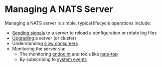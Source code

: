 # Managing A NATS Server

Managing a NATS server is simple, typical lifecycle operations include:

* [Sending signals](signals.md) to a server to reload a configuration or rotate log files
* [Upgrading](upgrading_cluster.md) a server \(or cluster\)
* Understanding [slow consumers](slow_consumers.md)
* Monitoring the server via:
  * The monitoring [endpoint](../configuration/monitoring.md) and tools like [nats-top](../../nats-tools/nats_top/) 
  * By subscribing to [system events](../configuration/sys_accounts/)

